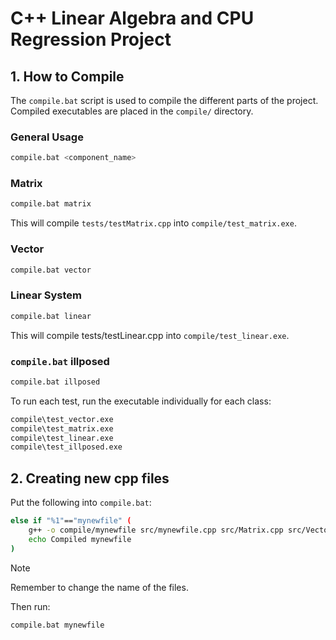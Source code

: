 # C++ Linear Algebra and CPU Regression Project

## 1. How to Compile

The `compile.bat` script is used to compile the different parts of the project. Compiled executables are placed in the `compile/` directory.

### General Usage

```Bash
compile.bat <component_name>
```

### Matrix

```Bash
compile.bat matrix
```

This will compile `tests/testMatrix.cpp` into `compile/test_matrix.exe`.

### Vector

```Bash
compile.bat vector
```

### Linear System

```Bash
compile.bat linear
```

This will compile tests/testLinear.cpp into `compile/test_linear.exe`.

### `compile.bat` illposed

```Bash
compile.bat illposed
```

To run each test, run the executable individually for each class:

```Bash
compile\test_vector.exe
compile\test_matrix.exe
compile\test_linear.exe
compile\test_illposed.exe
```

## 2. Creating new cpp files

Put the following into `compile.bat`:

```Bash
else if "%1"=="mynewfile" (
    g++ -o compile/mynewfile src/mynewfile.cpp src/Matrix.cpp src/Vector.cpp -I./Header-Files
    echo Compiled mynewfile
)
```

> [!NOTE]
> Remember to change the name of the files.

Then run:

```Bash
compile.bat mynewfile
```
